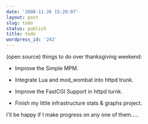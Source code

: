 ```yaml
---
date: '2008-11-26 15:20:07'
layout: post
slug: todo
status: publish
title: todo
wordpress_id: '242'
---
```


(open source) things to do over thanksgiving weekend:



	
  * Improve the Simple MPM.

	
  * Integrate Lua and mod_wombat into httpd trunk.

	
  * Improve the FastCGI Support in httpd turnk.

	
  * Finish my little infrastructure stats & graphs project.


I'll be happy if I make progress on any one of them.....
